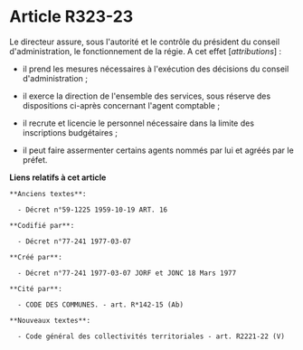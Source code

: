 # Article R323-23

Le directeur assure, sous l'autorité et le contrôle du président du conseil d'administration, le fonctionnement de la régie.
A cet effet [*attributions*] :

- il prend les mesures nécessaires à l'exécution des décisions du conseil d'administration ;

- il exerce la direction de l'ensemble des services, sous réserve des dispositions ci-après concernant l'agent comptable ;

- il recrute et licencie le personnel nécessaire dans la limite des inscriptions budgétaires ;

- il peut faire assermenter certains agents nommés par lui et agréés par le préfet.

**Liens relatifs à cet article**

	**Anciens textes**:

	  - Décret n°59-1225 1959-10-19 ART. 16

	**Codifié par**:

	  - Décret n°77-241 1977-03-07

	**Créé par**:

	  - Décret n°77-241 1977-03-07 JORF et JONC 18 Mars 1977

	**Cité par**:

	  - CODE DES COMMUNES. - art. R*142-15 (Ab)

	**Nouveaux textes**:

	  - Code général des collectivités territoriales - art. R2221-22 (V)
